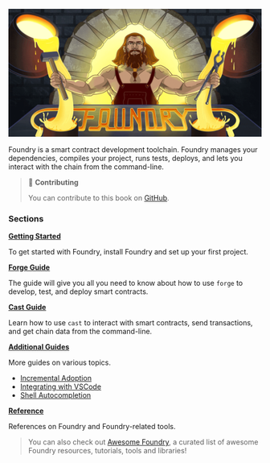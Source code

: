 ![Foundry Banner](images/foundry-banner.png)

Foundry is a smart contract development toolchain. Foundry manages your dependencies, compiles your project, runs tests, deploys, and lets you interact with the chain from the command-line.

> 📖 **Contributing**
>
> You can contribute to this book on [GitHub](https://github.com/onbjerg/foundry-book).

### Sections

**[Getting Started](getting-started)**

To get started with Foundry, install Foundry and set up your first project.

**[Forge Guide](forge)**

The guide will give you all you need to know about how to use `forge` to develop, test, and deploy smart contracts.

**[Cast Guide](cast)**

Learn how to use `cast` to interact with smart contracts, send transactions, and get chain data from the command-line.

**[Additional Guides](guides)**

More guides on various topics.

- [Incremental Adoption]()
- [Integrating with VSCode](guides/vscode.md)
- [Shell Autocompletion](guides/shell-autocompletion.md)

**[Reference](reference)**

References on Foundry and Foundry-related tools.

> You can also check out [Awesome Foundry](https://github.com/crisgarner/awesome-foundry), a curated list of awesome Foundry resources, tutorials, tools and libraries!
